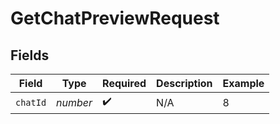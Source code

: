 # GetChatPreviewRequest


## Fields

| Field              | Type               | Required           | Description        | Example            |
| ------------------ | ------------------ | ------------------ | ------------------ | ------------------ |
| `chatId`           | *number*           | :heavy_check_mark: | N/A                | 8                  |